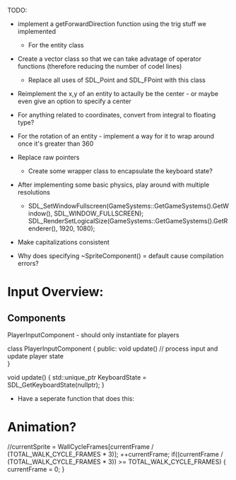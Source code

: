 TODO:


- implement a getForwardDirection function using the trig stuff we implemented
    - For the entity class

- Create a vector class so that we can take advatage of operator functions (therefore reducing the number of codel lines)
    - Replace all uses of SDL_Point and SDL_FPoint with this class

- Reimplement the x,y of an entity to actaully be the center - or maybe even give an option to specify a center

- For anything related to coordinates, convert from integral to floating type?

- For the rotation of an entity - implement a way for it to wrap around once it's greater than 360 
        
- Replace raw pointers
    - Create some wrapper class to encapsulate the keyboard state?
    
- After implementing some basic physics, play around with multiple resolutions 
    -	SDL_SetWindowFullscreen(GameSystems::GetGameSystems().GetWindow(), SDL_WINDOW_FULLSCREEN);
	    SDL_RenderSetLogicalSize(GameSystems::GetGameSystems().GetRenderer(), 1920, 1080);

- Make capitalizations consistent

- Why does specifying ~SpriteComponent() = default cause compilation errors?


Input Overview:
=============================

Components
----------
PlayerInputComponent - should only instantiate for players 




class PlayerInputComponent
{
public:
    void update() // process input and update player state    
}

void update()
{
    std::unique_ptr<uint8> KeyboardState = SDL_GetKeyboardState(nullptr);
}


* Have a seperate function that does this:
    


Animation?
====================================
//currentSprite = WallCycleFrames[currentFrame / (TOTAL_WALK_CYCLE_FRAMES * 3)];
++currentFrame;
if((currentFrame / (TOTAL_WALK_CYCLE_FRAMES * 3)) >= TOTAL_WALK_CYCLE_FRAMES)
{
	currentFrame = 0;
}